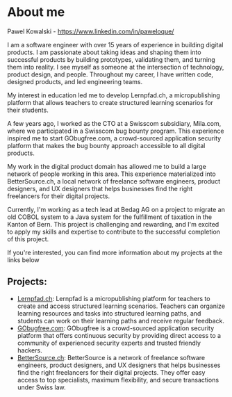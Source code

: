 # About me
Pawel Kowalski - https://www.linkedin.com/in/paweloque/

I am a software engineer with over 15 years of experience in building digital products. I am passionate about taking ideas and shaping them into successful products by building prototypes, validating them, and turning them into reality. I see myself as someone at the intersection of technology, product design, and people. Throughout my career, I have written code, designed products, and led engineering teams.

My interest in education led me to develop Lernpfad.ch, a micropublishing platform that allows teachers to create structured learning scenarios for their students.

A few years ago, I worked as the CTO at a Swisscom subsidiary, Mila.com, where we participated in a Swisscom bug bounty program. This experience inspired me to start GObugfree.com, a crowd-sourced application security platform that makes the bug bounty approach accessible to all digital products.

My work in the digital product domain has allowed me to build a large network of people working in this area. This experience materialized into BetterSource.ch, a local network of freelance software engineers, product designers, and UX designers that helps businesses find the right freelancers for their digital projects.

Currently, I'm working as a tech lead at Bedag AG on a project to migrate an old COBOL system to a Java system for the fulfillment of taxation in the Kanton of Bern. This project is challenging and rewarding, and I'm excited to apply my skills and expertise to contribute to the successful completion of this project.

If you're interested, you can find more information about my projects at the links below

## Projects:
* [Lernpfad.ch](https://lernpfad.ch/): Lernpfad is a micropublishing platform for teachers to create and access structured learning scenarios. Teachers can organize learning resources and tasks into structured learning paths, and students can work on their learning paths and receive regular feedback.
* [GObugfree.com](https://gobugfree.com/): GObugfree is a crowd-sourced application security platform that offers continuous security by providing direct access to a community of experienced security experts and trusted friendly hackers.
* [BetterSource.ch](https://bettersource.ch/): BetterSource is a network of freelance software engineers, product designers, and UX designers that helps businesses find the right freelancers for their digital projects. They offer easy access to top specialists, maximum flexibility, and secure transactions under Swiss law.


